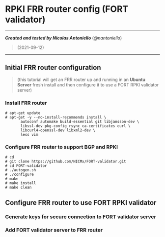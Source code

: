 # RPKI FRR router config (FORT validator)

------

***Created and tested by Nicolas Antoniello*** (*@nantoniello*)

> (2021-09-12)

------



## Initial FRR router configuration

> (this tutorial will get an FRR router up and running in an **Ubuntu Server** fresh install and then configure it to use a FORT RPKI validator server)



### Install FRR router

```
# apt-get update
# apt-get -y --no-install-recommends install \
       autoconf automake build-essential git libjansson-dev \
       libssl-dev pkg-config rsync ca-certificates curl \
       libcurl4-openssl-dev libxml2-dev \
       less vim
```



### Configure FRR router to support BGP and RPKI

```
# cd
# git clone https://github.com/NICMx/FORT-validator.git
# cd FORT-validator
# ./autogen.sh
# ./configure
# make
# make install
# make clean
```



## Configure FRR router to use FORT RPKI validator

### Generate keys for secure connection to FORT validator server



### Add FORT validator server to FRR router



